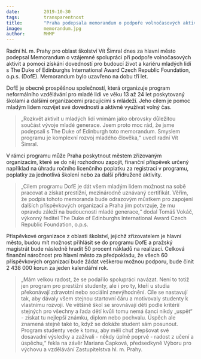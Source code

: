 ```yaml
---
date:         2019-10-30
tags:         transparentnost
title:        "Praha podepsala memorandum o podpoře volnočasových aktivit mladých"
image: 	      memorandum.jpg
author:       MHMP
---
```


Radní hl. m. Prahy pro oblast školství Vít Šimral dnes za hlavní město podepsal Memorandum o vzájemné spolupráci při podpoře volnočasových aktivit a pomoci získání dovedností pro budoucí život a kariéru mladých lidí s The Duke of Edinburghs International Award Czech Republic Foundation, o.p.s. (DofE). Memorandum bylo uzavřeno na dobu tří let.

DofE je obecně prospěšnou společností, která organizuje program neformálního vzdělávání pro mladé lidi ve věku 13 až 24 let poskytovaný školami a dalšími organizacemi pracujícími s mládeží. Jeho cílem je pomoc mladým lidem rozvíjet své dovednosti a aktivně využívat volný čas.

> „Rozkvět aktivit u mladých lidí vnímám jako obrovsky důležitou součást vývoje mladé generace. Jsem proto moc rád, že jsme podepsali s The Duke of Edinburgh toto memorandum. Smyslem programu je komplexní rozvoj mladého člověka,“ uvedl radní Vít Šimral.

V rámci programu může Praha poskytnout městem zřizovaným organizacím, které se do něj rozhodnou zapojit, finanční příspěvek určený například na úhradu ročního licenčního poplatku za registraci v programu, poplatky za jednotlivá školení nebo za další přidružené aktivity.

> „Cílem programu DofE je dát všem mladým lidem možnost na sobě pracovat a získat prestižní, mezinárodně uznávaný certifikát. Věřím, že podpis tohoto memoranda bude odrazovým můstkem pro zapojení dalších příspěvkových organizací a Praha jím potvrzuje, že mu opravdu záleží na budoucnosti mladé generace,“ dodal Tomáš Vokáč, výkonný ředitel The Duke of Edinburghs International Award Czech Republic Foundation, o.p.s.

Příspěvkové organizace z oblasti školství, jejichž zřizovatelem je hlavní město, budou mít možnost přihlásit se do programu DofE a pražský magistrát bude následně hradit 50 procent nákladů na realizaci. Celková finanční náročnost pro hlavní město za předpokladu, že všech 60 příspěvkových organizací bude žádat veškerou možnou podporu, bude činit 2 438 000 korun za jeden kalendářní rok.

> „Mám velkou radost, že se podařilo spolupráci navázat. Není to totiž jen program pro prestižní studenty, ale i pro ty, kteří u studia překonávají zdravotní nebo sociální znevýhodnění. Cíle se nastavují tak, aby dávaly všem stejnou startovní čáru a motivovaly studenty k vlastnímu rozvoji. Ve většině škol se srovnávají děti podle kritérií stejných pro všechny a řada dětí kvůli tomu nemá šanci nikdy „uspět“ - získat tu nejlepší známku, diplom nebo pochvalu. Úspěch ale znamená stejně také to, když se dokáže student sám posunout. Program studenty vede k tomu, aby měli chuť zlepšovat své dosavadní výsledky a zažívali - někdy úplně poprvé - radost z učení a úspěchu,“ řekla na závěr Mariana Čapková, předsedkyně Výboru pro výchovu a vzdělávání Zastupitelstva hl. m. Prahy.
